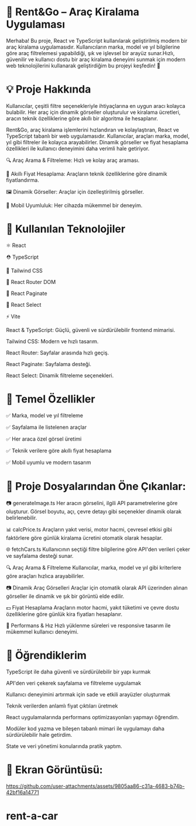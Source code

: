 # 🚗 Rent&Go – Araç Kiralama Uygulaması
Merhaba! Bu proje, React ve TypeScript kullanılarak geliştirilmiş modern bir araç kiralama uygulamasıdır. Kullanıcıların marka, model ve yıl bilgilerine göre araç filtrelemesi yapabildiği, şık ve işlevsel bir arayüz sunar.Hızlı, güvenilir ve kullanıcı dostu bir araç kiralama deneyimi sunmak için modern web teknolojilerini kullanarak geliştirdiğim bu projeyi keşfedin! 🌟

# 💡 Proje Hakkında
Kullanıcılar, çeşitli filtre seçenekleriyle ihtiyaçlarına en uygun aracı kolayca bulabilir. Her araç için dinamik görseller oluşturulur ve kiralama ücretleri, aracın teknik özelliklerine göre akıllı bir algoritma ile hesaplanır.

Rent&Go, araç kiralama işlemlerini hızlandıran ve kolaylaştıran, React ve TypeScript tabanlı bir web uygulamasıdır. Kullanıcılar, araçları marka, model, yıl gibi filtreler ile kolayca arayabilirler. Dinamik görseller ve fiyat hesaplama özellikleri ile kullanıcı deneyimini daha verimli hale getiriyor.

🔍 Araç Arama & Filtreleme: Hızlı ve kolay araç araması.

💸 Akıllı Fiyat Hesaplama: Araçların teknik özelliklerine göre dinamik fiyatlandırma.

🖼️ Dinamik Görseller: Araçlar için özelleştirilmiş görseller.

📱 Mobil Uyumluluk: Her cihazda mükemmel bir deneyim.

# 🚀 Kullanılan Teknolojiler
⚛️ React

⛑️ TypeScript

🎨 Tailwind CSS

🧭 React Router DOM

📑 React Paginate

🔽 React Select

⚡ Vite

React & TypeScript: Güçlü, güvenli ve sürdürülebilir frontend mimarisi.

Tailwind CSS: Modern ve hızlı tasarım.

React Router: Sayfalar arasında hızlı geçiş.

React Paginate: Sayfalama desteği.

React Select: Dinamik filtreleme seçenekleri.

# 🎯 Temel Özellikler
✅ Marka, model ve yıl filtreleme

✅ Sayfalama ile listelenen araçlar

✅ Her araca özel görsel üretimi

✅ Teknik verilere göre akıllı fiyat hesaplama

✅ Mobil uyumlu ve modern tasarım

# 📂 Proje Dosyalarından Öne Çıkanlar:

📷 generateImage.ts
Her aracın görselini, ilgili API parametrelerine göre oluşturur. Görsel boyutu, açı, çevre detayı gibi seçenekler dinamik olarak belirlenebilir.

📊 calcPrice.ts
Araçların yakıt verisi, motor hacmi, çevresel etkisi gibi faktörlere göre günlük kiralama ücretini otomatik olarak hesaplar.

🌐 fetchCars.ts
Kullanıcının seçtiği filtre bilgilerine göre API'den verileri çeker ve sayfalama desteği sunar.

🔍 Araç Arama & Filtreleme
Kullanıcılar, marka, model ve yıl gibi kriterlere göre araçları hızlıca arayabilirler.

📷 Dinamik Araç Görselleri
Araçlar için otomatik olarak API üzerinden alınan görseller ile dinamik ve şık bir görüntü elde edilir.

💵 Fiyat Hesaplama
Araçların motor hacmi, yakıt tüketimi ve çevre dostu özelliklerine göre günlük kira fiyatları hesaplanır.

🚀 Performans & Hız
Hızlı yüklenme süreleri ve responsive tasarım ile mükemmel kullanıcı deneyimi.

# 📌 Öğrendiklerim
TypeScript ile daha güvenli ve sürdürülebilir bir yapı kurmak

API'den veri çekerek sayfalama ve filtreleme uygulamak

Kullanıcı deneyimini artırmak için sade ve etkili arayüzler oluşturmak

Teknik verilerden anlamlı fiyat çıktıları üretmek

React uygulamalarında performans optimizasyonları yapmayı öğrendim.

Modüler kod yazma ve bileşen tabanlı mimari ile uygulamayı daha sürdürülebilir hale getirdim.

State ve veri yönetimi konularında pratik yaptım.



# 📸 Ekran Görüntüsü:

https://github.com/user-attachments/assets/9805aa86-c31a-4683-b74b-42bf16a14771
# rent-a-car
